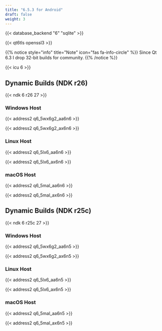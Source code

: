 ```yaml
---
title: "6.5.3 for Android"
draft: false
weight: 3
---
```


{{< database_backend "6" "sqlite" >}}

{{< qt6tls openssl3 >}}

{{% notice style="info" title="Note"  icon="fas fa-info-circle" %}}
Since Qt 6.3 I drop 32-bit builds for community.
{{% /notice %}}

{{< icu 6 >}}

## Dynamic Builds (NDK r26)

{{< ndk 6 r26 27 >}}

### Windows Host

{{< address2 q6_5wx6g2_aa6n6 >}}

{{< address2 q6_5wx6g2_ax6n6 >}}

### Linux Host

{{< address2 q6_5lx6_aa6n6 >}}

{{< address2 q6_5lx6_ax6n6 >}}

### macOS Host

{{< address2 q6_5mal_aa6n6 >}}

{{< address2 q6_5mal_ax6n6 >}}

## Dynamic Builds (NDK r25c)

{{< ndk 6 r25c 27 >}}

### Windows Host

{{< address2 q6_5wx6g2_aa6n5 >}}

{{< address2 q6_5wx6g2_ax6n5 >}}

### Linux Host

{{< address2 q6_5lx6_aa6n5 >}}

{{< address2 q6_5lx6_ax6n5 >}}

### macOS Host

{{< address2 q6_5mal_aa6n5 >}}

{{< address2 q6_5mal_ax6n5 >}}
